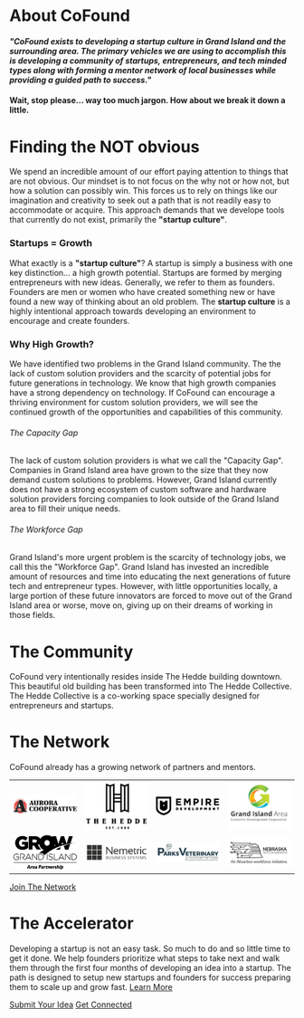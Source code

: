 # About CoFound

#### _"CoFound exists to developing a startup culture in Grand Island and the surrounding area. The primary vehicles we are using to accomplish this is developing a community of startups, entrepreneurs, and tech minded types along with forming a mentor network of local businesses while providing a guided path to success."_

#### Wait, stop please... way too much jargon. How about we break it down a little.

# Finding the NOT obvious

We spend an incredible amount of our effort paying attention to things that are not obvious. Our mindset is to not focus on the why not or how not, but how a solution can possibly win. This forces us to rely on things like our imagination and creativity to seek out a path that is not readily easy to accommodate or acquire. This approach demands that we develope tools that currently do not exist, primarily the **"startup culture"**.

### Startups = Growth

What exactly is a **"startup culture"**? A startup is simply a business with one key distinction... a high growth potential. Startups are formed by merging entrepreneurs with new ideas. Generally, we refer to them as founders. Founders are men or women who have created something new or have found a new way of thinking about an old problem. The **startup culture** is a highly intentional approach towards developing an environment to encourage and create founders.

### Why High Growth?

We have identified two problems in the Grand Island community. The the lack of custom solution providers and the scarcity of potential jobs for future generations in technology. We know that high growth companies have a strong dependency on technology. If CoFound can encourage a thriving environment for custom solution providers, we will see the continued growth of the opportunities and capabilities of this community.

###### The Capacity Gap

The lack of custom solution providers is what we call the "Capacity Gap". Companies in Grand Island area have grown to the size that they now demand custom solutions to problems. However, Grand Island currently does not have a strong ecosystem of custom software and hardware solution providers forcing companies to look outside of the Grand Island area to fill their unique needs.

###### The Workforce Gap

Grand Island's more urgent problem is the scarcity of technology jobs, we call this the "Workforce Gap". Grand Island has invested an incredible amount of resources and time into educating the next generations of future tech and entrepreneur types. However, with little opportunities locally, a large portion of these future innovators are forced to move out of the Grand Island area or worse, move on, giving up on their dreams of working in those fields.

# The Community

CoFound very intentionally resides inside The Hedde building downtown. This beautiful old building has been transformed into The Hedde Collective. The Hedde Collective is a co-working space specially designed for entrepreneurs and startups.

# The Network

CoFound already has a growing network of partners and mentors.

<table class="notable">
<tr>
<td>
<a href="https://auroracoop.com/">
<img src="_media/Aurora_Logo.png" width="200px">
</a>
</td>
<td>
<a href="https://www.thehedde.com/">
<img src="_media/TheHedde.png" width="200px">
</a>
</td>
<td>
<a href="https://www.empireinspired.com/">
<img src="_media/Empire.png" width="200px">
</a>
</td>
<td>
<a href="https://www.grandisland.org/">
<img src="_media/EDC.png" width="200px">
</a>
</td>
</tr>
<tr>
<td>
<a href="https://growgrandisland.com/">
<img src="_media/Grow_GrandIsland.png" width="200px">
</a>
</td>
<td>
<a href="https://www.nebraskametric.com/">
<img src="_media/NemetricLogo.jpg" width="200px">
</a>
</td>
<td>
<a href="https://parksveterinary.com/">
<img src="_media/parksvet.gif" width="200px">
</a>
</td>
<td>
<a href="https://nebtechcollab.com/">
<img src="_media/ntc.png" width="200px">
</a>
</td>
</tr>
</table>

[Join The Network](/network)

# The Accelerator

Developing a startup is not an easy task. So much to do and so little time to get it done. We help founders prioritize what steps to take next and walk them through the first four months of developing an idea into a startup. The path is designed to setup new startups and founders for success preparing them to scale up and grow fast. [Learn More](/idea)

[Submit Your Idea](/idea ":class=button") [Get Connected](/contact ":class=button")
